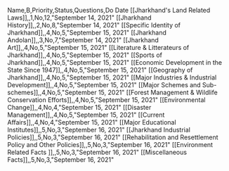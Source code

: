Name,B,Priority,Status,Questions,Do Date
[[Jharkhand's Land Related Laws]],,1,No,12,"September 14, 2021"
[[Jharkhand History]],,2,No,8,"September 14, 2021"
[[Specific Identity of Jharkhand]],,4,No,5,"September 15, 2021"
[[Jharkhand Andolan]],,3,No,7,"September 14, 2021"
[[Jharkhand Art]],,4,No,5,"September 15, 2021"
[[Literature &  Litterateurs of Jharkhand]],,4,No,5,"September 15, 2021"
[[Sports of Jharkhand]],,4,No,5,"September 15, 2021"
[[Economic Development in the State Since 1947]],,4,No,5,"September 15, 2021"
[[Geography of Jharkhand]],,4,No,5,"September 15, 2021"
[[Major Industries & Industrial Development]],,4,No,5,"September 15, 2021"
[[Major Schemes and Sub-schemes]],,4,No,5,"September 15, 2021"
[[Forest Management & Wildlife Conservation Efforts]],,4,No,5,"September 15, 2021"
[[Environmental Change]],,4,No,4,"September 15, 2021"
[[Disaster Management]],,4,No,5,"September 15, 2021"
[[Current Affairs]],,4,No,4,"September 15, 2021"
[[Major Educational Institutes]],,5,No,3,"September 16, 2021"
[[Jharkhand Industrial Policies]],,5,No,3,"September 16, 2021"
[[Rehabilitation and Resettlement Policy and Other Policies]],,5,No,3,"September 16, 2021"
[[Environment Related Facts  ]],,5,No,3,"September 16, 2021"
[[Miscellaneous Facts]],,5,No,3,"September 16, 2021"